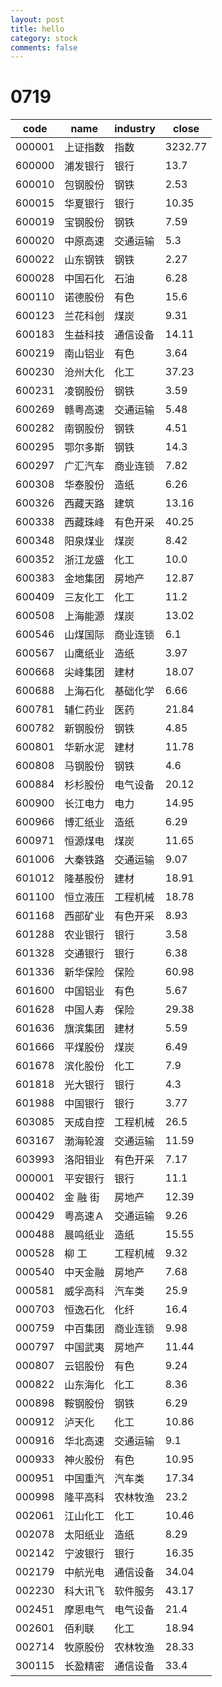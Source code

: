 ```yaml
---
layout: post
title: hello
category: stock
comments: false
---
```

# 0719

|code|name|industry|close|
|----------|----------|----------|----------|
|000001|上证指数|指数|3232.77|
|600000|浦发银行|银行|13.7|
|600010|包钢股份|钢铁|2.53|
|600015|华夏银行|银行|10.35|
|600019|宝钢股份|钢铁|7.59|
|600020|中原高速|交通运输|5.3|
|600022|山东钢铁|钢铁|2.27|
|600028|中国石化|石油|6.28|
|600110|诺德股份|有色|15.6|
|600123|兰花科创|煤炭|9.31|
|600183|生益科技|通信设备|14.11|
|600219|南山铝业|有色|3.64|
|600230|沧州大化|化工|37.23|
|600231|凌钢股份|钢铁|3.59|
|600269|赣粤高速|交通运输|5.48|
|600282|南钢股份|钢铁|4.51|
|600295|鄂尔多斯|钢铁|14.3|
|600297|广汇汽车|商业连锁|7.82|
|600308|华泰股份|造纸|6.26|
|600326|西藏天路|建筑|13.16|
|600338|西藏珠峰|有色开采|40.25|
|600348|阳泉煤业|煤炭|8.42|
|600352|浙江龙盛|化工|10.0|
|600383|金地集团|房地产|12.87|
|600409|三友化工|化工|11.2|
|600508|上海能源|煤炭|13.02|
|600546|山煤国际|商业连锁|6.1|
|600567|山鹰纸业|造纸|3.97|
|600668|尖峰集团|建材|18.07|
|600688|上海石化|基础化学|6.66|
|600781|辅仁药业|医药|21.84|
|600782|新钢股份|钢铁|4.85|
|600801|华新水泥|建材|11.78|
|600808|马钢股份|钢铁|4.6|
|600884|杉杉股份|电气设备|20.12|
|600900|长江电力|电力|14.95|
|600966|博汇纸业|造纸|6.29|
|600971|恒源煤电|煤炭|11.65|
|601006|大秦铁路|交通运输|9.07|
|601012|隆基股份|建材|18.91|
|601100|恒立液压|工程机械|18.78|
|601168|西部矿业|有色开采|8.93|
|601288|农业银行|银行|3.58|
|601328|交通银行|银行|6.38|
|601336|新华保险|保险|60.98|
|601600|中国铝业|有色|5.67|
|601628|中国人寿|保险|29.38|
|601636|旗滨集团|建材|5.59|
|601666|平煤股份|煤炭|6.49|
|601678|滨化股份|化工|7.9|
|601818|光大银行|银行|4.3|
|601988|中国银行|银行|3.77|
|603085|天成自控|工程机械|26.5|
|603167|渤海轮渡|交通运输|11.59|
|603993|洛阳钼业|有色开采|7.17|
|000001|平安银行|银行|11.1|
|000402|金 融 街|房地产|12.39|
|000429|粤高速Ａ|交通运输|9.26|
|000488|晨鸣纸业|造纸|15.55|
|000528|柳    工|工程机械|9.32|
|000540|中天金融|房地产|7.68|
|000581|威孚高科|汽车类|25.9|
|000703|恒逸石化|化纤|16.4|
|000759|中百集团|商业连锁|9.98|
|000797|中国武夷|房地产|11.44|
|000807|云铝股份|有色|9.24|
|000822|山东海化|化工|8.36|
|000898|鞍钢股份|钢铁|6.29|
|000912|泸天化|化工|10.86|
|000916|华北高速|交通运输|9.1|
|000933|神火股份|有色|10.95|
|000951|中国重汽|汽车类|17.34|
|000998|隆平高科|农林牧渔|23.2|
|002061|江山化工|化工|10.46|
|002078|太阳纸业|造纸|8.29|
|002142|宁波银行|银行|16.35|
|002179|中航光电|通信设备|34.04|
|002230|科大讯飞|软件服务|43.17|
|002451|摩恩电气|电气设备|21.4|
|002601|佰利联|化工|18.94|
|002714|牧原股份|农林牧渔|28.33|
|300115|长盈精密|通信设备|33.4|
